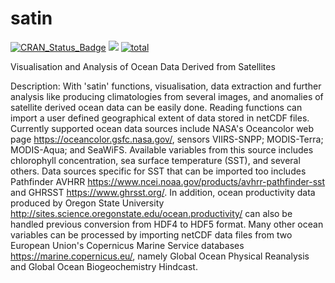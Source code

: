 # satin

[![CRAN\_Status\_Badge](https://www.r-pkg.org/badges/version/satin)](https://cran.r-project.org/package=satin)
[![](https://cranlogs.r-pkg.org/badges/satin)](https://cran.r-project.org/package=satin)
[![total](https://cranlogs.r-pkg.org/badges/grand-total/satin)](https://cran.r-project.org/package=satin) 

Visualisation and Analysis of Ocean Data Derived from Satellites

Description: With 'satin' functions, visualisation, data extraction and further analysis like producing climatologies from several images, and anomalies of satellite derived ocean data can be easily done.  Reading functions can import a user defined geographical extent of data stored in netCDF files.  Currently supported ocean data sources include NASA's Oceancolor web page <https://oceancolor.gsfc.nasa.gov/>, sensors VIIRS-SNPP; MODIS-Terra; MODIS-Aqua; and SeaWiFS.  Available variables from this source includes chlorophyll concentration, sea surface temperature (SST), and several others.  Data sources specific for SST that can be imported too includes Pathfinder AVHRR <https://www.ncei.noaa.gov/products/avhrr-pathfinder-sst> and GHRSST <https://www.ghrsst.org/>.  In addition, ocean productivity data produced by Oregon State University <http://sites.science.oregonstate.edu/ocean.productivity/> can also be handled previous conversion from HDF4 to HDF5 format.  Many other ocean variables can be processed by importing netCDF data files from two European Union's Copernicus Marine Service databases <https://marine.copernicus.eu/>, namely Global Ocean Physical Reanalysis and Global Ocean Biogeochemistry Hindcast.
